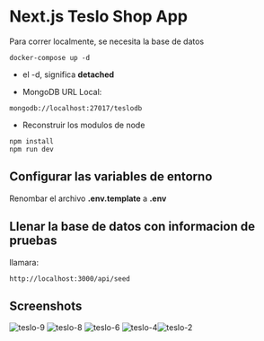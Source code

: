 # Next.js Teslo Shop App

Para correr localmente, se necesita la base de datos

```
docker-compose up -d
```

- el -d, significa **detached**

- MongoDB URL Local:

```
mongodb://localhost:27017/teslodb
```

- Reconstruir los modulos de node

```
npm install
npm run dev
```

## Configurar las variables de entorno

Renombar el archivo **.env.template** a **.env**

## Llenar la base de datos con informacion de pruebas

llamara:

```
http://localhost:3000/api/seed
```

## Screenshots


![teslo-9](https://user-images.githubusercontent.com/55930935/184144800-9c4f086d-90ea-49c1-8e27-dc2d4b09ca91.png)
![teslo-8](https://user-images.githubusercontent.com/55930935/184144846-a36daefc-8ec9-480f-a694-bd60226f8bff.png)
![teslo-6](https://user-images.githubusercontent.com/55930935/184144884-df8073c7-460b-469b-bded-31a7a7c15653.png)
![teslo-4](https://user-images.githubusercontent.com/55930935/184144914-dfdef522-e5fd-4172-a2af-0e199417f9d2.png)![teslo-2](https://user-images.githubusercontent.com/55930935/184145063-bf7a1a32-4e10-4883-8c1b-b7c9ad3df32a.png)


